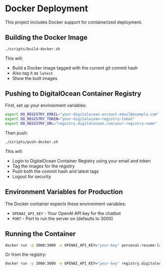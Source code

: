 # Docker Deployment

This project includes Docker support for containerized deployment.

## Building the Docker Image

```bash
./scripts/build-docker.sh
```

This will:
- Build a Docker image tagged with the current git commit hash
- Also tag it as `latest`
- Show the built images

## Pushing to DigitalOcean Container Registry

First, set up your environment variables:

```bash
export DO_REGISTRY_EMAIL="your-digitalocean-account-email@example.com"
export DO_REGISTRY_TOKEN="your-digitalocean-registry-token"
export DO_REGISTRY_URL="registry.digitalocean.com/your-registry-name"
```

Then push:

```bash
./scripts/push-docker.sh
```

This will:
- Login to DigitalOcean Container Registry using your email and token
- Tag the images for the registry
- Push both the commit hash and latest tags
- Logout for security

## Environment Variables for Production

The Docker container expects these environment variables:

- `OPENAI_API_KEY` - Your OpenAI API key for the chatbot
- `PORT` - Port to run the server on (defaults to 3000)

## Running the Container

```bash
docker run -p 3000:3000 -e OPENAI_API_KEY="your-key" personal-resume:latest
```

Or from the registry:

```bash
docker run -p 3000:3000 -e OPENAI_API_KEY="your-key" registry.digitalocean.com/your-registry/personal-resume:latest
``` 